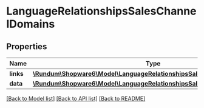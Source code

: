 # LanguageRelationshipsSalesChannelDomains

## Properties
Name | Type | Description | Notes
------------ | ------------- | ------------- | -------------
**links** | [**\Rundum\Shopware6\Model\LanguageRelationshipsSalesChannelDomainsLinks**](LanguageRelationshipsSalesChannelDomainsLinks.md) |  | [optional] 
**data** | [**\Rundum\Shopware6\Model\LanguageRelationshipsSalesChannelDomainsData[]**](LanguageRelationshipsSalesChannelDomainsData.md) |  | [optional] 

[[Back to Model list]](../../README.md#documentation-for-models) [[Back to API list]](../../README.md#documentation-for-api-endpoints) [[Back to README]](../../README.md)

